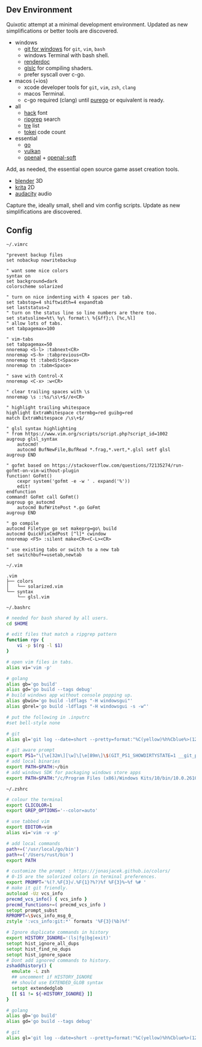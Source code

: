 Dev Environment
------

Quixotic attempt at a minimal development environment.
Updated as new simplifications or better tools are discovered.

* windows
  * [git for windows](https://git-scm.com/downloads/win) for `git`, `vim`, `bash`
  * windows Terminal with bash shell.
  * [renderdoc](https://renderdoc.org)
  * [glslc](https://github.com/google/shaderc) for compiling shaders.
  * prefer syscall over c-go.
* macos (+ios)
  * xcode developer tools for `git`, `vim`, `zsh`, `clang`
  * macos Terminal.
  * c-go required (clang) until [purego](https://github.com/ebitengine/purego) or equivalent is ready.
* all
  * [hack](https://github.com/source-foundry/Hack) font
  * [ripgrep](https://github.com/BurntSushi/ripgrep) search
  * [tre](https://github.com/dduan/tre) list
  * [tokei](https://github.com/XAMPPRocky/tokei) code count
* essential
  * [go](https://go.dev/doc/install)
  * [vulkan](https://vulkan.lunarg.com/sdk/home)
  * [openal](https://openal.org) + [openal-soft](https://openal-soft.org/openal-binaries)

Add, as needed, the essential open source game asset creation tools.
  * [blender](https://www.blender.org) 3D
  * [krita](https://krita.org) 2D
  * [audacity](https://www.audacityteam.org) audio

Capture the, ideally small, shell and vim config scripts.
Update as new simplifications are discovered.

Config
------

`~/.vimrc`
```vim
"prevent backup files
set nobackup nowritebackup

" want some nice colors
syntax on
set background=dark
colorscheme solarized

" turn on nice indenting with 4 spaces per tab.
set tabstop=4 shiftwidth=4 expandtab
set laststatus=2
" turn on the status line so line numbers are there too.
set statusline=%t\ %y\ format:\ %{&ff};\ [%c,%l]
" allow lots of tabs.
set tabpagemax=100

" vim-tabs
set tabpagemax=50
nnoremap <S-l> :tabnext<CR>
nnoremap <S-h> :tabprevious<CR>
nnoremap tt :tabedit<Space>
nnoremap tn :tabm<Space>

" save with Control-X
nnoremap <C-x> :w<CR>

" clear trailing spaces with \s
nnoremap \s ::%s/\s\+$//e<CR>

" highlight trailing whitespace
highlight ExtraWhitespace ctermbg=red guibg=red
match ExtraWhitespace /\s\+$/

" glsl syntax highlighting
" from https://www.vim.org/scripts/script.php?script_id=1002
augroup glsl_syntax
	autocmd!
	autocmd BufNewFile,BufRead *.frag,*.vert,*.glsl setf glsl
augroup END

" gofmt based on https://stackoverflow.com/questions/72135274/run-gofmt-on-vim-without-plugin
function! GoFmt()
	cexpr system('gofmt -e -w ' . expand('%'))
	edit!
endfunction
command! GoFmt call GoFmt()
augroup go_autocmd
	autocmd BufWritePost *.go GoFmt
augroup END

" go compile
autocmd Filetype go set makeprg=go\ build
autocmd QuickFixCmdPost [^l]* cwindow
nnoremap <F5> :silent make<CR><C-L><CR>

" use existing tabs or switch to a new tab
set switchbuf+=usetab,newtab
```

`~/.vim`
```
.vim
├── colors
│   └── solarized.vim
└── syntax
    └── glsl.vim
```

`~/.bashrc`
```bash
# needed for bash shared by all users.
cd $HOME

# edit files that match a ripgrep pattern
function rgv {
	vi -p $(rg -l $1)
}

# open vim files in tabs.
alias vi='vim -p'

# golang
alias gb='go build'
alias gd='go build --tags debug'
# build windows app without console popping up.
alias gbwin='go build -ldflags "-H windowsgui"'
alias gbrel='go build -ldflags "-H windowsgui -s -w"'

# put the following in .inputrc
#set bell-style none

# git
alias gl='git log --date=short --pretty=format:"%C(yellow)%h%Cblue%>(12)%ad %Cgreen%<(7)%aN %Cred%d%Creset %s"'

# git aware prompt
export PS1="\[\e[32m\][\w]\[\e[89m\]\$(GIT_PS1_SHOWDIRTYSTATE=1 __git_ps1)\[\033[00m\] $ "
# add local binaries
export PATH=$PATH:~/bin
# add windows SDK for packaging windows store apps
export PATH=$PATH:"/c/Program Files (x86)/Windows Kits/10/bin/10.0.26100.0/x64/"
```

`~/.zshrc`
```zsh
# colour the terminal
export CLICOLOR=1
export GREP_OPTIONS='--color=auto'

# use tabbed vim
export EDITOR=vim
alias vi='vim -v -p'

# add local commands
path+=('/usr/local/go/bin')
path+=('/Users/rust/bin')
export PATH

# customize the prompt : https://jonasjacek.github.io/colors/
# 0-15 are the solorized colors in terminal preferences.
export PROMPT='%(?.%F{3}√.%F{1}?%?)%f %F{3}%~%f %# '
# make it git friendly.
autoload -Uz vcs_info
precmd_vcs_info() { vcs_info }
precmd_functions+=( precmd_vcs_info )
setopt prompt_subst
RPROMPT=\$vcs_info_msg_0_
zstyle ':vcs_info:git:*' formats '%F{3}(%b)%f'

# Ignore duplicate commands in history
export HISTORY_IGNORE='(ls|fg|bg|exit)'
setopt hist_ignore_all_dups
setopt hist_find_no_dups
setopt hist_ignore_space
# Dont add ignored commands to history.
zshaddhistory() {
  emulate -L zsh
  ## uncomment if HISTORY_IGNORE
  ## should use EXTENDED_GLOB syntax
  setopt extendedglob
  [[ $1 != ${~HISTORY_IGNORE} ]]
}

# golang
alias gb='go build'
alias gd='go build --tags debug'

# git
alias gl='git log --date=short --pretty=format:"%C(yellow)%h%Cblue%>(12)%ad %Cgreen%<(7)%aN %Cred%d%Creset %s"'
```
